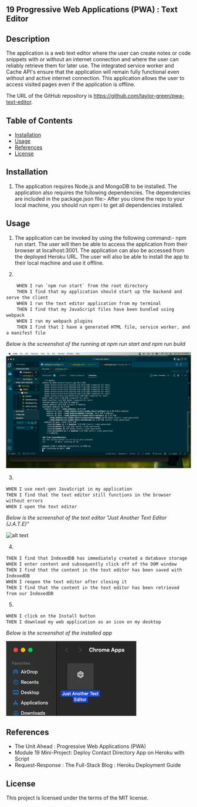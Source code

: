 ## 19 Progressive Web Applications (PWA) : Text Editor


## Description

The application is a web text editor where the user can create notes or code snippets with or without an internet connection and where the user can reliably retrieve them for later use.  The integrated service worker and Cache API's ensure that the application will remain fully functional even without and active internet connection.  This application allows the user to access visited pages even if the application is offline.

The URL of the GitHub repository is https://github.com/taylor-green/pwa-text-editor.




## Table of Contents

* [Installation](#installation)
* [Usage](#usage)
* [References](#references)
* [License](#license)

## Installation

1.  The application requires Node.js and MongoDB to be installed.  The application also requires the following dependencies.  The dependencies are included in the package.json file:- After you clone the repo to your local machine, you should run npm i to get all dependencies installed.     

## Usage

1.  The application can be invoked by using the following command:- npm run start. The user will then be able to access the application from their browser at localhost:3001.  The application can also be accessed from the deployed Heroku URL. The user will also be able to install the app to their local machine and use it offline.


2.
``````
    WHEN I run `npm run start` from the root directory
    THEN I find that my application should start up the backend and serve the client
    WHEN I run the text editor application from my terminal
    THEN I find that my JavaScript files have been bundled using webpack
    WHEN I run my webpack plugins
    THEN I find that I have a generated HTML file, service worker, and a manifest file
``````
*Below is the screenshot of the running at npm run start and npm run build* 

![alt text](Develop/client/src/images/pwa-npm-start.png)


3.
``````
WHEN I use next-gen JavaScript in my application
THEN I find that the text editor still functions in the browser without errors
WHEN I open the text editor
``````
*Below is the screenshot of the text editor "Just Another Text Editor (J.A.T.E)"*

![alt text](/assets/images/TE03.png)

4.
``````
THEN I find that IndexedDB has immediately created a database storage
WHEN I enter content and subsequently click off of the DOM window
THEN I find that the content in the text editor has been saved with IndexedDB
WHEN I reopen the text editor after closing it
THEN I find that the content in the text editor has been retrieved from our IndexedDB
``````


5.
``````
WHEN I click on the Install button
THEN I download my web application as an icon on my desktop
``````
*Below is the screenshot of the installed app*

![alt text](Develop/client/src/images/installed-app.png)



## References

*   The Unit Ahead : Progressive Web Applications (PWA)
*   Module 19 Mini-Project: Deploy Contact Directory App on Heroku with Script
*   Request-Response : The Full-Stack Blog : Heroku Deployment Guide
 
## License

This project is licensed under the terms of the MIT license.
